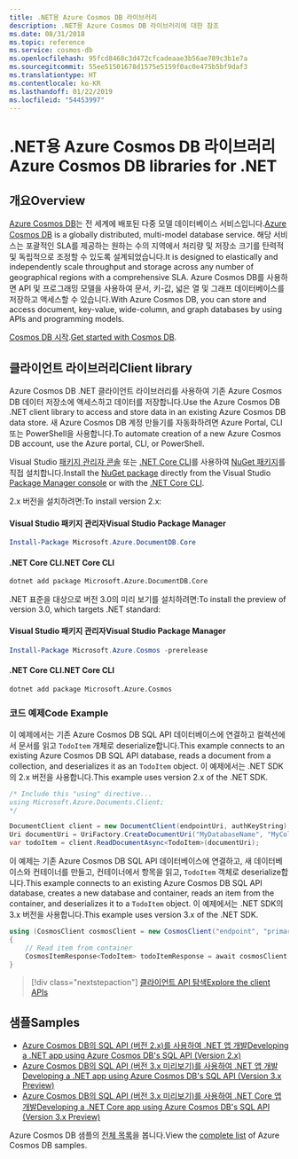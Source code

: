 ```yaml
---
title: .NET용 Azure Cosmos DB 라이브러리
description: .NET용 Azure Cosmos DB 라이브러리에 대한 참조
ms.date: 08/31/2018
ms.topic: reference
ms.service: cosmos-db
ms.openlocfilehash: 95fcd8468c3d472cfcadeaae3b56ae789c3b1e7a
ms.sourcegitcommit: 55ee51501678d1575e5159f0ac0e475b5bf9daf3
ms.translationtype: HT
ms.contentlocale: ko-KR
ms.lasthandoff: 01/22/2019
ms.locfileid: "54453997"
---
```

# <a name="azure-cosmos-db-libraries-for-net"></a><span data-ttu-id="d3ade-103">.NET용 Azure Cosmos DB 라이브러리</span><span class="sxs-lookup"><span data-stu-id="d3ade-103">Azure Cosmos DB libraries for .NET</span></span>

## <a name="overview"></a><span data-ttu-id="d3ade-104">개요</span><span class="sxs-lookup"><span data-stu-id="d3ade-104">Overview</span></span>

<span data-ttu-id="d3ade-105">[Azure Cosmos DB](https://docs.microsoft.com/azure/cosmos-db/introduction)는 전 세계에 배포된 다중 모델 데이터베이스 서비스입니다.</span><span class="sxs-lookup"><span data-stu-id="d3ade-105">[Azure Cosmos DB](https://docs.microsoft.com/azure/cosmos-db/introduction) is a globally distributed, multi-model database service.</span></span> <span data-ttu-id="d3ade-106">해당 서비스는 포괄적인 SLA를 제공하는 원하는 수의 지역에서 처리량 및 저장소 크기를 탄력적 및 독립적으로 조정할 수 있도록 설계되었습니다.</span><span class="sxs-lookup"><span data-stu-id="d3ade-106">It is designed to elastically and independently scale throughput and storage across any number of geographical regions with a comprehensive SLA.</span></span> <span data-ttu-id="d3ade-107">Azure Cosmos DB를 사용하면 API 및 프로그래밍 모델을 사용하여 문서, 키-값, 넓은 열 및 그래프 데이터베이스를 저장하고 액세스할 수 있습니다.</span><span class="sxs-lookup"><span data-stu-id="d3ade-107">With Azure Cosmos DB, you can store and access document, key-value, wide-column, and graph databases by using APIs and programming models.</span></span> 

<span data-ttu-id="d3ade-108">[Cosmos DB 시작](https://docs.microsoft.com/azure/cosmos-db/create-sql-api-dotnet).</span><span class="sxs-lookup"><span data-stu-id="d3ade-108">[Get started with Cosmos DB](https://docs.microsoft.com/azure/cosmos-db/create-sql-api-dotnet).</span></span>

## <a name="client-library"></a><span data-ttu-id="d3ade-109">클라이언트 라이브러리</span><span class="sxs-lookup"><span data-stu-id="d3ade-109">Client library</span></span>

<span data-ttu-id="d3ade-110">Azure Cosmos DB .NET 클라이언트 라이브러리를 사용하여 기존 Azure Cosmos DB 데이터 저장소에 액세스하고 데이터를 저장합니다.</span><span class="sxs-lookup"><span data-stu-id="d3ade-110">Use the Azure Cosmos DB .NET client library to access and store data in an existing Azure Cosmos DB data store.</span></span> <span data-ttu-id="d3ade-111">새 Azure Cosmos DB 계정 만들기를 자동화하려면 Azure Portal, CLI 또는 PowerShell을 사용합니다.</span><span class="sxs-lookup"><span data-stu-id="d3ade-111">To automate creation of a new Azure Cosmos DB account, use the Azure portal, CLI, or PowerShell.</span></span>

<span data-ttu-id="d3ade-112">Visual Studio [패키지 관리자 콘솔][PackageManager] 또는 [.NET Core CLI][DotNetCLI]를 사용하여 [NuGet 패키지](https://www.nuget.org/packages/Microsoft.Azure.DocumentDB.Core)를 직접 설치합니다.</span><span class="sxs-lookup"><span data-stu-id="d3ade-112">Install the [NuGet package](https://www.nuget.org/packages/Microsoft.Azure.DocumentDB.Core) directly from the Visual Studio [Package Manager console][PackageManager] or with the [.NET Core CLI][DotNetCLI].</span></span>

<span data-ttu-id="d3ade-113">2.x 버전을 설치하려면:</span><span class="sxs-lookup"><span data-stu-id="d3ade-113">To install version 2.x:</span></span>

#### <a name="visual-studio-package-manager"></a><span data-ttu-id="d3ade-114">Visual Studio 패키지 관리자</span><span class="sxs-lookup"><span data-stu-id="d3ade-114">Visual Studio Package Manager</span></span>

```powershell
Install-Package Microsoft.Azure.DocumentDB.Core
```

#### <a name="net-core-cli"></a><span data-ttu-id="d3ade-115">.NET Core CLI</span><span class="sxs-lookup"><span data-stu-id="d3ade-115">.NET Core CLI</span></span>

```bash
dotnet add package Microsoft.Azure.DocumentDB.Core
```

<span data-ttu-id="d3ade-116">.NET 표준을 대상으로 버전 3.0의 미리 보기를 설치하려면:</span><span class="sxs-lookup"><span data-stu-id="d3ade-116">To install the preview of version 3.0, which targets .NET standard:</span></span> 

#### <a name="visual-studio-package-manager"></a><span data-ttu-id="d3ade-117">Visual Studio 패키지 관리자</span><span class="sxs-lookup"><span data-stu-id="d3ade-117">Visual Studio Package Manager</span></span>

```powershell
Install-Package Microsoft.Azure.Cosmos -prerelease
```

#### <a name="net-core-cli"></a><span data-ttu-id="d3ade-118">.NET Core CLI</span><span class="sxs-lookup"><span data-stu-id="d3ade-118">.NET Core CLI</span></span>

```bash
dotnet add package Microsoft.Azure.Cosmos
```


### <a name="code-example"></a><span data-ttu-id="d3ade-119">코드 예제</span><span class="sxs-lookup"><span data-stu-id="d3ade-119">Code Example</span></span>

<span data-ttu-id="d3ade-120">이 예제에서는 기존 Azure Cosmos DB SQL API 데이터베이스에 연결하고 컬렉션에서 문서를 읽고 `TodoItem` 개체로 deserialize합니다.</span><span class="sxs-lookup"><span data-stu-id="d3ade-120">This example connects to an existing Azure Cosmos DB SQL API database, reads a document from a collection, and deserializes it as an `TodoItem` object.</span></span> <span data-ttu-id="d3ade-121">이 예제에서는 .NET SDK의 2.x 버전을 사용합니다.</span><span class="sxs-lookup"><span data-stu-id="d3ade-121">This example uses version 2.x of the .NET SDK.</span></span>   

```csharp
/* Include this "using" directive...
using Microsoft.Azure.Documents.Client;
*/

DocumentClient client = new DocumentClient(endpointUri, authKeyString);
Uri documentUri = UriFactory.CreateDocumentUri("MyDatabaseName", "MyCollectionName", "DocumentId");
var todoItem = client.ReadDocumentAsync<TodoItem>(documentUri);
```

<span data-ttu-id="d3ade-122">이 예제는 기존 Azure Cosmos DB SQL API 데이터베이스에 연결하고, 새 데이터베이스와 컨테이너를 만들고, 컨테이너에서 항목을 읽고, `TodoItem` 객체로 deserialize합니다.</span><span class="sxs-lookup"><span data-stu-id="d3ade-122">This example connects to an existing Azure Cosmos DB SQL API database, creates a new database and container, reads an item from the container, and deserializes it to a `TodoItem` object.</span></span> <span data-ttu-id="d3ade-123">이 예제에서는 .NET SDK의 3.x 버전을 사용합니다.</span><span class="sxs-lookup"><span data-stu-id="d3ade-123">This example uses version 3.x of the .NET SDK.</span></span>   

```csharp
using (CosmosClient cosmosClient = new CosmosClient("endpoint", "primaryKey"))
{
    // Read item from container
    CosmosItemResponse<TodoItem> todoItemResponse = await cosmosClient.Databases["DatabaseId"].Containers["ContainerId"].Items.ReadItemAsync<TodoItem>("partitionKeyValue", "ItemId");
}
```

> [!div class="nextstepaction"]
> [<span data-ttu-id="d3ade-124">클라이언트 API 탐색</span><span class="sxs-lookup"><span data-stu-id="d3ade-124">Explore the client APIs</span></span>](/dotnet/api/overview/azure/cosmosdb/client)

## <a name="samples"></a><span data-ttu-id="d3ade-125">샘플</span><span class="sxs-lookup"><span data-stu-id="d3ade-125">Samples</span></span>

* [<span data-ttu-id="d3ade-126">Azure Cosmos DB의 SQL API (버전 2.x)를 사용하여 .NET 앱 개발</span><span class="sxs-lookup"><span data-stu-id="d3ade-126">Developing a .NET app using Azure Cosmos DB's SQL API (Version 2.x)</span></span>](https://github.com/Azure-Samples/documentdb-dotnet-todo-app/)
* [<span data-ttu-id="d3ade-127">Azure Cosmos DB의 SQL API (버전 3.x 미리보기)를 사용하여 .NET 앱 개발</span><span class="sxs-lookup"><span data-stu-id="d3ade-127">Developing a .NET app using Azure Cosmos DB's SQL API (Version 3.x Preview)</span></span>](https://github.com/Azure-Samples/cosmos-dotnet-todo-app/)
* [<span data-ttu-id="d3ade-128">Azure Cosmos DB의 SQL API (버전 3.x 미리보기)를 사용하여 .NET Core 앱 개발</span><span class="sxs-lookup"><span data-stu-id="d3ade-128">Developing a .NET Core app using Azure Cosmos DB's SQL API (Version 3.x Preview)</span></span>](https://github.com/Azure-Samples/cosmos-dotnet-core-getting-started)

<span data-ttu-id="d3ade-129">Azure Cosmos DB 샘플의 [전체 목록](https://azure.microsoft.com/resources/samples/?platform=dotnet&term=cosmosdb)을 봅니다.</span><span class="sxs-lookup"><span data-stu-id="d3ade-129">View the [complete list](https://azure.microsoft.com/resources/samples/?platform=dotnet&term=cosmosdb) of Azure Cosmos DB samples.</span></span>

[PackageManager]: https://docs.microsoft.com/nuget/tools/package-manager-console
[DotNetCLI]: https://docs.microsoft.com/dotnet/core/tools/dotnet-add-package

